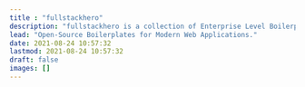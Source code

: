 ```yaml
---
title : "fullstackhero"
description: "fullstackhero is a collection of Enterprise Level Boilerplates for Modern Web Applications that gets you started with premium application development in no-time!"
lead: "Open-Source Boilerplates for Modern Web Applications."
date: 2021-08-24 10:57:32
lastmod: 2021-08-24 10:57:32
draft: false
images: []
---
```

